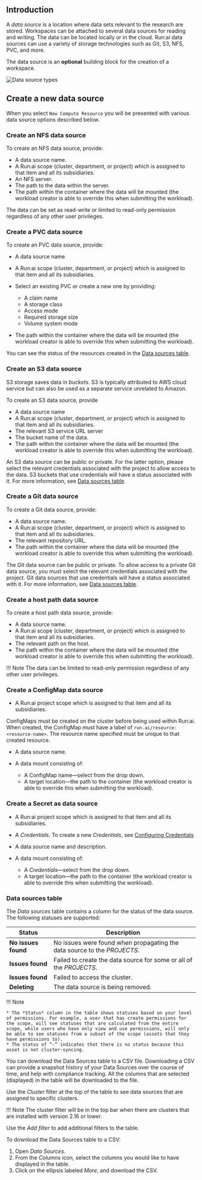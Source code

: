 
## Introduction

 
A _data source_ is a location where data sets relevant to the research are stored. Workspaces can be attached to several data sources for reading and writing. The data can be located locally or in the cloud. Run:ai data sources can use a variety of storage technologies such as Git, S3, NFS, PVC, and more.  

The data source is an __optional__ building block for the creation of a workspace.

![](img/8-ds-types.png "Data source types")
 
## Create a new data source

When you select `New Compute Resource` you will be presented with various data source options described below.

### Create an NFS data source

To create an NFS data source, provide:

* A data source name.
* A Run:ai scope (cluster, department, or project) which is assigned to that item and all its subsidiaries.
* An NFS server.
* The path to the data within the server.
* The path within the container where the data will be mounted (the workload creator is able to override this when submitting the workload).

The data can be set as read-write or limited to read-only permission regardless of any other user privileges.

### Create a PVC data source

To create an PVC data source, provide:

* A data source name
* A Run:ai scope (cluster, department, or project) which is assigned to that item and all its subsidiaries.
* Select an existing PVC or create a new one by providing:

  * A claim name
  * A storage class
  * Access mode
  * Required storage size
  * Volume system mode

* The path within the container where the data will be mounted (the workload creator is able to override this when submitting the workload).

You can see the status of the resources created in the [Data sources table](#data-sources-table).

### Create an S3 data source

S3 storage saves data in *buckets*. S3 is typically attributed to AWS cloud service but can also be used as a separate service unrelated to Amazon.

To create an S3 data source, provide

* A data source name
* A Run:ai scope (cluster, department, or project) which is assigned to that item and all its subsidiaries.
* The relevant S3 service URL server
* The bucket name of the data.
* The path within the container where the data will be mounted (the workload creator is able to override this when submitting the workload).

An S3 data source can be public or private. For the latter option, please select the relevant credentials associated with the project to allow access to the data. S3 buckets that use credentials will have a status associated with it. For more information, see [Data sources table](#data-sources-table).

### Create a Git data source

To create a Git data source, provide:

* A data source name.
* A Run:ai scope (cluster, department, or project) which is assigned to that item and all its subsidiaries.
* The relevant repository URL.
* The path within the container where the data will be mounted (the workload creator is able to override this when submitting the workload).

The Git data source can be public or private. To allow access to a private Git data source, you must select the relevant credentials associated with the project. Git data sources that use credentials will have a status associated with it. For more information, see [Data sources table](#data-sources-table).

### Create a host path data source

To create a host path data source, provide:

* A data source name.
* A Run:ai scope (cluster, department, or project) which is assigned to that item and all its subsidiaries.
* The relevant path on the host.
* The path within the container where the data will be mounted (the workload creator is able to override this when submitting the workload).

!!! Note
    The data can be limited to read-only permission regardless of any other user privileges.

### Create a ConfigMap data source

* A Run:ai project scope which is assigned to that item and all its subsidiaries.

ConfigMaps must be created on the cluster before being used within Run:ai. When created, the ConfigMap must have a label of `run.ai/resource: <resource-name>`. The resource name specified must be unique to that created resource. 

* A data source name.
* A data mount consisting of:

  * A ConfigMap name&mdash;select from the drop down.
  * A target location&mdash;the path to the container (the workload creator is able to override this when submitting the workload).

### Create a Secret as data source

* A Run:ai project scope which is assigned to that item and all its subsidiaries.
* A *Credentials*. To create a new *Credentials*, see [Configuring Credentials](credentials.md#configuring-credentials)

* A data source name and description.
* A data mount consisting of:

  * A *Credentials*&mdash;select from the drop down.
  * A target location&mdash;the path to the container (the workload creator is able to override this when submitting the workload).

### Data sources table

The *Data sources* table contains a column for the status of the data source. The following statuses are supported:

| Status |  Description |
| -- | -- |
| **No issues found** | No issues were found when propagating the data source to the *PROJECTS*. |
| **Issues found** | Failed to create the data source for some or all of the *PROJECTS*. |
| **Issues found** | Failed to access the cluster. |
| **Deleting** | The data source is being removed. |

!!! Note

    * The *Status* column in the table shows statuses based on your level of permissions. For example, a user that has create permissions for the scope, will see statuses that are calculated from the entire scope, while users who have only view and use permissions, will only be able to see statuses from a subset of the scope (assets that they have permissions to).
    * The status of “-” indicates that there is no status because this asset is not cluster-syncing.

You can download the Data Sources table to a CSV file. Downloading a CSV can provide a snapshot history of your Data Sources over the course of time, and help with compliance tracking. All the columns that are selected (displayed) in the table will be downloaded to the file.

Use the *Cluster* filter at the top of the table to see data sources that are assigned to specific clusters.

!!! Note
    The cluster filter will be in the top bar when there are clusters that are installed with version 2.16 or lower.

Use the *Add filter* to add additional filters to the table.

To download the Data Sources table to a CSV:

1. Open *Data Sources*.
2. From the *Columns* icon, select the columns you would like to have displayed in the table.
3. Click on the ellipsis labeled *More*, and download the CSV.
